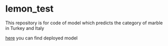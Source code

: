 # lemon_test
This repository is for code of model which predicts the category of marble in Turkey and Italy

[here](https://huggingface.co/spaces/justsvykas/lemon-test) you can find deployed model

